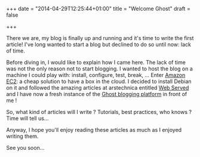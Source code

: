 +++
date = "2014-04-29T12:25:44+01:00"
title = "Welcome Ghost"
draft = false

+++

There we are, my blog is finally up and running and it's time to write the first article! I've long wanted to start a blog but declined to do so until now: lack of time.

Before diving in, I would like to explain how I came here. The lack of time was not the only reason not to start blogging. I wanted to host the blog on a machine I could play with: install, configure, test, break, ...
Enter [Amazon EC2](http://aws.amazon.com/ec2/): a cheap solution to have a box in the cloud. I decided to install Debian on it and followed the amazing articles at arstechnica entitled [Web Served](http://arstechnica.com/series/web-served/) and I have now a fresh instance of the [Ghost blogging platform](https://ghost.org/) in front of me !

So, what kind of articles will I write ? Tutorials, best practices, who knows ? Time will tell us...

Anyway, I hope you'll enjoy reading these articles as much as I enjoyed writing them.

See you soon...
